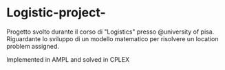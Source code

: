 # Logistic-project-
Progetto svolto durante il corso di "Logistics" presso @university of pisa. Riguardante lo sviluppo di un modello matematico per risolvere un location problem assigned.

Implemented in AMPL and solved in CPLEX
